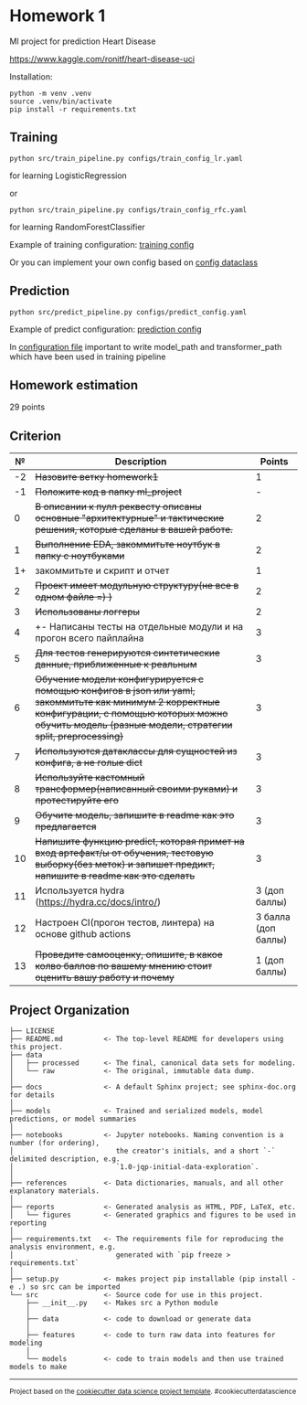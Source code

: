 Homework 1
==============================

Ml project for prediction Heart Disease

https://www.kaggle.com/ronitf/heart-disease-uci

Installation: 
~~~
python -m venv .venv
source .venv/bin/activate
pip install -r requirements.txt
~~~
Training
------
~~~
python src/train_pipeline.py configs/train_config_lr.yaml
~~~
for learning LogisticRegression

or
~~~
python src/train_pipeline.py configs/train_config_rfc.yaml
~~~
for learning RandomForestClassifier

Example of training configuration: [training config](configs/train_config.yaml)

Or you can implement your own config based on [config dataclass](src/entities/train_pipeline_params.py)

Prediction
----------
~~~
python src/predict_pipeline.py configs/predict_config.yaml
~~~
Example of predict configuration: [prediction config](configs/predict_config.yaml)

In [configuration file](configs/predict_config.yaml) important to write model_path and transformer_path which have been used in training pipeline

Homework estimation
----------
29 points

Criterion
------------
№ | Description | Points
--- | --- | ---
-2 | ~~Назовите ветку homework1~~ | 1
-1 | ~~Положите код в папку ml_project~~ | -
0 | ~~В описании к пулл реквесту описаны основные &quot;архитектурные&quot; и тактические решения, которые сделаны в вашей работе.~~ | 2
1 | ~~Выполнение EDA, закоммитьте ноутбук в папку с ноутбуками~~ | 2
1+ | закоммитьте и скрипт и отчет | 1
2 | ~~Проект имеет модульную структуру(не все в одном файле =) )~~ | 2
3 | ~~Использованы логгеры~~ | 2
4 | +- Написаны тесты на отдельные модули и на прогон всего пайплайна | 3
5 | ~~Для тестов генерируются синтетические данные, приближенные к реальным~~| 3
6 | ~~Обучение модели конфигурируется с помощью конфигов в json или yaml, закоммитьте как минимум 2 корректные конфигурации, с помощью которых можно обучить модель (разные модели, стратегии split, preprocessing)~~ | 3
7 | ~~Используются датаклассы для сущностей из конфига, а не голые dict~~ | 3
8 | ~~Используйте кастомный трансформер(написанный своими руками) и протестируйте его~~ | 3
9 | ~~Обучите модель, запишите в readme как это предлагается~~ | 3
10 | ~~Напишите функцию predict, которая примет на вход артефакт/ы от обучения, тестовую выборку(без меток) и запишет предикт, напишите в readme как это сделать~~ | 3
11 | Используется hydra (https://hydra.cc/docs/intro/) | 3 (доп баллы)
12 | Настроен CI(прогон тестов, линтера) на основе github actions  | 3 балла (доп баллы)
13 | ~~Проведите самооценку, опишите, в какое колво баллов по вашему мнению стоит оценить вашу работу и почему~~ | 1 (доп баллы)


Project Organization
------------

    ├── LICENSE
    ├── README.md          <- The top-level README for developers using this project.
    ├── data
    │   ├── processed      <- The final, canonical data sets for modeling.
    │   └── raw            <- The original, immutable data dump.
    │
    ├── docs               <- A default Sphinx project; see sphinx-doc.org for details
    │
    ├── models             <- Trained and serialized models, model predictions, or model summaries
    │
    ├── notebooks          <- Jupyter notebooks. Naming convention is a number (for ordering),
    │                         the creator's initials, and a short `-` delimited description, e.g.
    │                         `1.0-jqp-initial-data-exploration`.
    │
    ├── references         <- Data dictionaries, manuals, and all other explanatory materials.
    │
    ├── reports            <- Generated analysis as HTML, PDF, LaTeX, etc.
    │   └── figures        <- Generated graphics and figures to be used in reporting
    │
    ├── requirements.txt   <- The requirements file for reproducing the analysis environment, e.g.
    │                         generated with `pip freeze > requirements.txt`
    │
    ├── setup.py           <- makes project pip installable (pip install -e .) so src can be imported
    └── src                <- Source code for use in this project.
        ├── __init__.py    <- Makes src a Python module
        │
        ├── data           <- code to download or generate data
        │
        ├── features       <- code to turn raw data into features for modeling
        │
        └── models         <- code to train models and then use trained models to make



--------

<p><small>Project based on the <a target="_blank" href="https://drivendata.github.io/cookiecutter-data-science/">cookiecutter data science project template</a>. #cookiecutterdatascience</small></p>
